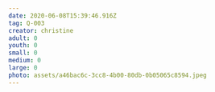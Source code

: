 ```yaml
---
date: 2020-06-08T15:39:46.916Z
tag: Q-003
creator: christine
adult: 0
youth: 0
small: 0
medium: 0
large: 0
photo: assets/a46bac6c-3cc8-4b00-80db-0b05065c8594.jpeg
---
```

